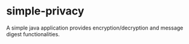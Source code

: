 # simple-privacy
A simple java application provides encryption/decryption and message digest functionalities.
